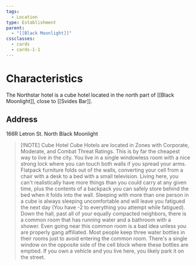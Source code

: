 ```yaml
---
tags:
  - Location
type: Establishment
parent: 
  - "[[Black Moonlight]]"
cssclasses:
  - cards
  - cards-1-1
---
```

# Characteristics
The Northstar hotel is a cube hotel located in the north part of [[Black Moonlight]], close to [[Svides Bar]].

## Address
166R Letron St.
North Black Moonlight

> [!NOTE] Cube Hotel
> Cube Hotels are located in Zones with Corporate, Moderate, and Combat Threat Ratings. This is by far the cheapest way to live in the city. You live in a single windowless room with a nice strong lock where you can touch both walls if you spread your arms. Flatpack furniture folds out of the walls, converting your cell from a chair with a desk to a bed with a small television. Living here, you can't realistically have more things than you could carry at any given time, plus the contents of a backpack you can safely store behind the bed when it folds into the wall. Sleeping with more than one person in a cube is always sleeping uncomfortable and will leave you fatigued the next day (You have -2 to everything you attempt while fatigued). Down the hall, past all of your equally compacted neighbors, there is a common room that has running water and a bathroom with a shower. Even going near this common room is a bad idea unless you are properly gang affiliated. Most people keep three water bottles in their rooms just to avoid entering the common room. There's a single window on the opposite side of the cell block where these bottles are emptied. If you own a vehicle and you live here, you likely park it on the street.
